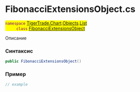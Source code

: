 
# FibonacciExtensionsObject.cs
<mark style="color:purple;">`namespace` [TigerTrade.Chart](../../../../../TigerTrade.Chart.md).[Objects](../../../../../TigerTrade.Chart/Objects.md).[List](../../../../../TigerTrade.Chart/Objects/List.md)  
&nbsp;&nbsp;&nbsp;&nbsp;&nbsp;&nbsp;&nbsp;&nbsp;&nbsp;`class` [FibonacciExtensionsObject](../../FibonacciExtensionsObject.cs.md)

Описание

### Синтаксис
```csharp
public FibonacciExtensionsObject()
```


### Пример  
```csharp
// example
```
                    
                    